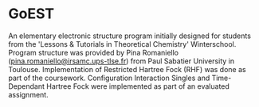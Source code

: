 # GoEST
An elementary electronic structure program initially designed for students from the 'Lessons & Tutorials in Theoretical Chemistry' Winterschool. Program structure was provided by Pina Romaniello (pina.romaniello@irsamc.ups-tlse.fr) from Paul Sabatier University in Toulouse.
Implementation of Restricted Hartree Fock (RHF) was done as part of the coursework. Configuration Interaction Singles and Time-Dependant Hartree Fock were implemented as part of an evaluated assignment. 
